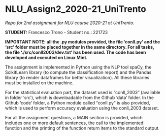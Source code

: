 # NLU_Assign2_2020-21_UniTrento
*Repo for 2nd assignment for NLU course 2020-21 at UniTrento.*


**STUDENT:** Francesco Trono - Student no.: 221723

**IMPORTANT NOTE: all the .py modules provided, the file ‘conll.py’ and the ‘src’ folder must be placed together in the same directory. For all tasks, the file ‘./src/conll2003/dev.txt’ has been used. The code has been developed and executed on Linux Mint.**


The assignment is implemented in Python using the NLP tool spaCy, the ScikitLearn library (to compute the classification report) and the Pandas library (to render dataframes for better visualization). All these libraries must be installed on the machine.


For the statistical evaluation part, the dataset used is “conll_2003” (available in folder ‘src’), which is downloadable from the Github ‘data’ folder. In the Github ‘code’ folder, a Python module called “conll.py” is also provided, which is used to perform accuracy evaluation using the conll_2003 dataset.


For all the assignment questions, a MAIN section is provided, which includes one or more default sentences, the call to the implemented function and the printing of the function return items to the standard output.


